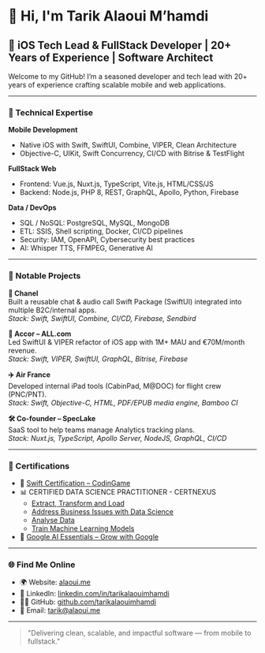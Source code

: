 # 👋 Hi, I'm Tarik Alaoui M’hamdi

## 🚀 iOS Tech Lead & FullStack Developer | 20+ Years of Experience | Software Architect

Welcome to my GitHub! I’m a seasoned developer and tech lead with 20+ years of experience crafting scalable mobile and web applications.

---

### 🔧 Technical Expertise

**Mobile Development**
- Native iOS with Swift, SwiftUI, Combine, VIPER, Clean Architecture
- Objective-C, UIKit, Swift Concurrency, CI/CD with Bitrise & TestFlight

**FullStack Web**
- Frontend: Vue.js, Nuxt.js, TypeScript, Vite.js, HTML/CSS/JS
- Backend: Node.js, PHP 8, REST, GraphQL, Apollo, Python, Firebase

**Data / DevOps**
- SQL / NoSQL: PostgreSQL, MySQL, MongoDB
- ETL: SSIS, Shell scripting, Docker, CI/CD pipelines
- Security: IAM, OpenAPI, Cybersecurity best practices
- AI: Whisper TTS, FFMPEG, Generative AI

---

### 💼 Notable Projects

**📱 Chanel**  
Built a reusable chat & audio call Swift Package (SwiftUI) integrated into multiple B2C/internal apps.  
*Stack: Swift, SwiftUI, Combine, CI/CD, Firebase, Sendbird*

**🏨 Accor – ALL.com**  
Led SwiftUI & VIPER refactor of iOS app with 1M+ MAU and €70M/month revenue.  
*Stack: Swift, VIPER, SwiftUI, GraphQL, Bitrise, Firebase*

**✈️ Air France**  
Developed internal iPad tools (CabinPad, M@DOC) for flight crew (PNC/PNT).  
*Stack: Swift, Objective-C, HTML, PDF/EPUB media engine, Bamboo CI*

**🛠️ Co-founder – SpecLake**  
SaaS tool to help teams manage Analytics tracking plans.  
*Stack: Nuxt.js, TypeScript, Apollo Server, NodeJS, GraphQL, CI/CD*

---

### 🧠 Certifications

- 🧪 [Swift Certification – CodinGame](https://www.codingame.com/certification/_PMYXGwDKzMBRelGQyuwjw)
- 📊 CERTIFIED DATA SCIENCE PRACTITIONER - CERTNEXUS
	-  [Extract, Transform and Load](https://coursera.org/verify/RHKGTM0K9OXY)
	-  [Address Business Issues with Data Science](https://coursera.org/verify/YEZN6OI5WPZ6)
	-  [Analyse Data](https://coursera.org/verify/FWX6A626NU3J)
	-  [Train Machine Learning Models](https://coursera.org/verify/R8350UD3GB2I)
- 🧠 [Google AI Essentials – Grow with Google](https://www.credly.com/badges/8f04dbd1-dba3-4962-90b7-9a7bdb2e438b/public_url)  


---

### 🌐 Find Me Online

- 🌍 Website: [alaoui.me](https://alaoui.me)  
- 💼 LinkedIn: [linkedin.com/in/tarikalaouimhamdi](https://www.linkedin.com/in/tarikalaouimhamdi)  
- 🧑‍💻 GitHub: [github.com/tarikalaouimhamdi](https://github.com/tarikalaouimhamdi)  
- 📧 Email: tarik@alaoui.me  

---

> "Delivering clean, scalable, and impactful software — from mobile to fullstack."
